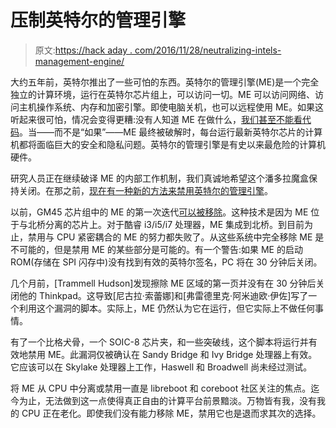 # 压制英特尔的管理引擎

> 原文:[https://hack aday . com/2016/11/28/neutralizing-intels-management-engine/](https://hackaday.com/2016/11/28/neutralizing-intels-management-engine/)

大约五年前，英特尔推出了一些可怕的东西。英特尔的管理引擎(ME)是一个完全独立的计算环境，运行在英特尔芯片组上，可以访问一切。ME 可以访问网络、访问主机操作系统、内存和加密引擎。即使电脑关机，也可以远程使用 ME。如果这听起来很可怕，情况会变得更糟:没有人知道 ME 在做什么，[我们甚至不能看代码](http://hackaday.com/2016/01/22/the-trouble-with-intels-management-engine/)。当——而不是“如果”——ME 最终被破解时，每台运行最新英特尔芯片的计算机都将面临巨大的安全和隐私问题。英特尔的管理引擎是有史以来最危险的计算机硬件。

研究人员正在继续破译 ME 的内部工作机制，我们真诚地希望这个潘多拉魔盒保持关闭。在那之前，[现在有一种新的方法来禁用英特尔的管理引擎](http://hardenedlinux.org/firmware/2016/11/17/neutralize_ME_firmware_on_sandybridge_and_ivybridge.html)。

以前，GM45 芯片组中的 ME 的第一次迭代[可以被移除](https://libreboot.org/docs/hcl/gm45_remove_me.html)。这种技术是因为 ME 位于与北桥分离的芯片上。对于酷睿 i3/i5/i7 处理器，ME 集成到北桥。到目前为止，禁用与 CPU 紧密耦合的 ME 的努力都失败了。从这些系统中完全移除 ME 是不可能的，但是禁用 ME 的某些部分是可能的。有一个警告:如果 ME 的启动 ROM(存储在 SPI 闪存中)没有找到有效的英特尔签名，PC 将在 30 分钟后关闭。

几个月前，[Trammell Hudson]发现擦除 ME 区域的第一页并没有在 30 分钟后关闭他的 Thinkpad。这导致[尼古拉·索蕾娜]和[弗雷德里克·阿米迪欧·伊佐]写了一个利用这个漏洞的脚本。实际上，ME 仍然认为它在运行，但它实际上不做任何事情。

有了一个比格犬骨，一个 SOIC-8 芯片夹，和一些突破线，这个脚本将运行并有效地禁用 ME。此漏洞仅被确认在 Sandy Bridge 和 Ivy Bridge 处理器上有效。它应该可以在 Skylake 处理器上工作，Haswell 和 Broadwell 尚未经过测试。

将 ME 从 CPU 中分离或禁用一直是 libreboot 和 coreboot 社区关注的焦点。迄今为止，无法做到这一点使得真正自由的计算平台前景黯淡。万物皆有我，没有我的 CPU 正在老化。即使我们没有能力移除 ME，禁用它也是退而求其次的选择。